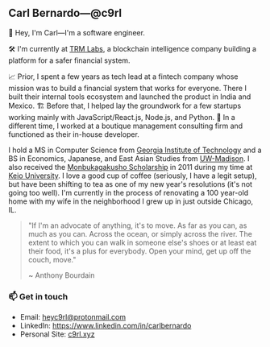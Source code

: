 ## Carl Bernardo—@c9rl 

👋 Hey, I'm Carl—I'm a software engineer.

🛠️ I'm currently at [TRM Labs](https://www.trmlabs.com/), a blockchain intelligence company building a platform for a safer financial system.

📈 Prior, I spent a few years as tech lead at a fintech company whose mission was to build a financial system that works for everyone. There I built their internal tools ecosystem and launched the product in India and Mexico. 🏗️ Before that, I helped lay the groundwork for a few startups working mainly with JavaScript/React.js, Node.js, and Python. 🦖 In a different time, I worked at a boutique management consulting firm and functioned as their in-house developer.

I hold a MS in Computer Science from [Georgia Institute of Technology](https://www.gatech.edu/) and a BS in Economics, Japanese, and East Asian Studies from [UW-Madison](https://www.wisc.edu/). I also received the [Monbukagakusho Scholarship](https://en.wikipedia.org/wiki/Monbukagakusho_Scholarship) in 2011 during my time at [Keio University](https://www.keio.ac.jp/en/). I love a good cup of coffee (seriously, I have a legit setup), but have been shifting to tea as one of my new year's resolutions (it's not going too well). I'm currently in the process of renovating a 100 year-old home with my wife in the neighborhood I grew up in just outside Chicago, IL.

> "If I'm an advocate of anything, it's to move. As far as you can, as much as you can. Across the ocean, or simply across the river. The extent to which you can walk in someone else's shoes or at least eat their food, it's a plus for everybody. Open your mind, get up off the couch, move."
> 
> ~ Anthony Bourdain

### 📫 Get in touch

* Email: heyc9rl@protonmail.com
* LinkedIn: https://www.linkedin.com/in/carlbernardo
* Personal Site: [c9rl.xyz](https://www.c9rl.xyz/)
